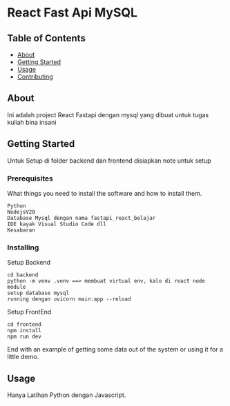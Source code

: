 # React Fast Api MySQL

## Table of Contents

- [About](#about)
- [Getting Started](#getting_started)
- [Usage](#usage)
- [Contributing](../CONTRIBUTING.md)

## About <a name = "about"></a>

Ini adalah project React Fastapi dengan mysql yang dibuat untuk tugas kuliah bina insani

## Getting Started <a name = "getting_started"></a>

Untuk Setup di folder backend dan frontend disiapkan note untuk setup

### Prerequisites

What things you need to install the software and how to install them.

```
Python
NodejsV20
Database Mysql dengan nama fastapi_react_belajar
IDE kayak Visual Studio Code dll
Kesabaran
```

### Installing

Setup Backend

```
cd backend
python -m venv .venv ==> membuat virtual env, kalo di react node module
setup database mysql
running dengan uvicorn main:app --reload

```

Setup FrontEnd

```
cd frontend
npm install
npm run dev

```

End with an example of getting some data out of the system or using it for a little demo.

## Usage <a name = "usage"></a>

Hanya Latihan Python dengan Javascript.
